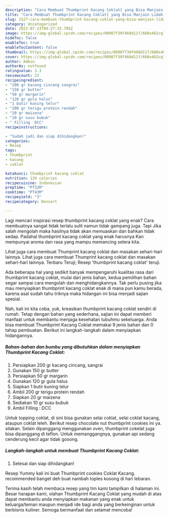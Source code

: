 ```yaml
---
description: "Cara Membuat Thumbprint Kacang Coklat{ yang Bisa Manjain Lidah,  Menu Buat lebaran"
title: "Cara Membuat Thumbprint Kacang Coklat{ yang Bisa Manjain Lidah,  Menu Buat lebaran"
slug: 1527-cara-membuat-thumbprint-kacang-coklat-yang-bisa-manjain-lidah-menu-buat-lebaran
category: Uncategorized
date: 2022-07-23T04:27:33.795Z
image: https://img-global.cpcdn.com/recipes/00907f39f460d11f/680x482cq70/thumbprint-kacang-coklat-foto-resep-utama.jpg
hideToc: false
enableToc: true
enableTocContent: false
thumbnail: https://img-global.cpcdn.com/recipes/00907f39f460d11f/680x482cq70/thumbprint-kacang-coklat-foto-resep-utama.jpg
cover: https://img-global.cpcdn.com/recipes/00907f39f460d11f/680x482cq70/thumbprint-kacang-coklat-foto-resep-utama.jpg
author: Admin
authorAv: notfound
ratingvalue: 3.3
reviewcount: 23
recipeingredient:
- "200 gr kacang cincang sangrai"
- "150 gr butter"
- "50 gr margarin"
- "120 gr gula halus"
- "1 butir kuning telur"
- "200 gr terigu protein rendah"
- "20 gr maizena"
- "10 gr susu bubuk"
- " Filling  DCC"
recipeinstructions:

- "Sudah jadi dan siap dihidangkan!"
categories:
- Resep
tags:
- thumbprint
- kacang
- coklat

katakunci: thumbprint kacang coklat 
nutrition: 129 calories
recipecuisine: Indonesian
preptime: "PT32M"
cooktime: "PT43M"
recipeyield: "3"
recipecategory: Dessert

---
```



Lagi mencari inspirasi resep thumbprint kacang coklat yang enak? Cara membuatnya sangat tidak terlalu sulit namun tidak gampang juga. Tapi Jika salah mengolah maka hasilnya tidak akan memuaskan dan bahkan tidak sedap. Padahal thumbprint kacang coklat yang enak harusnya Kan mempunyai aroma dan rasa yang mampu memancing selera kita.


Lihat juga cara membuat Thumprint kacang coklat dan masakan sehari-hari lainnya. Lihat juga cara membuat Thumprint kacang coklat dan masakan sehari-hari lainnya. Terbaru Teruji; Resep &#39;thumbprint kacang coklat&#39; teruji.

Ada beberapa hal yang sedikit banyak mempengaruhi kualitas rasa dari thumbprint kacang coklat, mulai dari jenis bahan, kedua pemilihan bahan segar sampai cara mengolah dan menghidangkannya. Tak perlu pusing jika mau menyiapkan thumbprint kacang coklat enak di mana pun kamu berada, karena asal sudah tahu triknya maka hidangan ini bisa menjadi sajian spesial.


Nah, kali ini kita coba, yuk, kreasikan thumbprint kacang coklat sendiri di rumah. Tetap dengan bahan yang sederhana, sajian ini dapat memberi manfaat untuk membantu menjaga kesehatan tubuhmu sekeluarga. Anda bisa membuat Thumbprint Kacang Coklat memakai 9 jenis bahan dan 0 tahap pembuatan. Berikut ini langkah-langkah dalam menyiapkan hidangannya.

<!--inarticleads1-->

##### Bahan-bahan dan bumbu yang dibutuhkan dalam menyiapkan Thumbprint Kacang Coklat:

1. Persiapkan 200 gr kacang cincang, sangrai
1. Gunakan 150 gr butter
1. Persiapkan 50 gr margarin
1. Gunakan 120 gr gula halus
1. Siapkan 1 butir kuning telur
1. Ambil 200 gr terigu protein rendah
1. Siapkan 20 gr maizena
1. Sediakan 10 gr susu bubuk
1. Ambil  Filling : DCC


Untuk topping coklat, di sini bisa gunakan selai coklat, selai coklat kacang, ataupun coklat leleh. Berikut resep chocolate nut thumbprint cookies ini ya. silakan. Selain dipanggang menggunakan oven, thumbprint cokelat juga bisa dipanggang di teflon. Untuk memanggangnya, gunakan api sedang cenderung kecil agar tidak gosong. 

<!--inarticleads2-->

##### Langkah-langkah untuk membuat Thumbprint Kacang Coklat:


1. Selesai dan siap dihidangkan!

Resep Yummy kali ini buat Thumbprint cookies Coklat Kacang. recommended banget deh buat nambah toples kosong di hari lebaran. 

Terima kasih telah membaca resep yang tim kami tampilkan di halaman ini. Besar harapan kami, olahan Thumbprint Kacang Coklat yang mudah di atas dapat membantu anda menyiapkan makanan yang enak untuk keluarga/teman maupun menjadi ide bagi anda yang berkeinginan untuk berbisnis kuliner. Semoga bermanfaat dan selamat mencoba!
